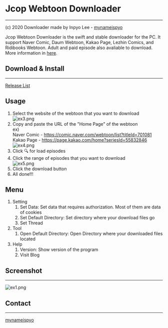 # Jcop Webtoon Downloader
---
(c) 2020 Downloader made by Inpyo Lee - [mynameispyo](https://github.com/mynameispyo/JcopWebtoonDownloader)


Jcop Webtoon Downloader is the swift and stable downloader for the PC. It support Naver Comic, Daum Webtoon, Kakao Page, Lezhin Comics, and Ridibooks Webtoon. Adult and paid episode also avaliable to download. More information in [here](https://blog.naver.com/the3countrys/222106929101).

## Download & Install
---
[Release List](https://github.com/mynameispyo/JcopWebtoonDownloader/releases)

## Usage
1. Select the website of the webtoon that you want to download \
![ex3.png](https://raw.githubusercontent.com/mynameispyo/JcopWebtoonDownloader/master/screens/ex3.png)
2. Copy and paste the URL of the "Home Page" of the webtoon \
ex) \
Naver Comic - https://comic.naver.com/webtoon/list?titleId=701081 \
Kakao Page - https://page.kakao.com/home?seriesId=55832846 \
![ex4.png](https://raw.githubusercontent.com/mynameispyo/JcopWebtoonDownloader/master/screens/ex4.png)
3. Click 🔍 for load episodes
4. Click the range of episodes that you want to download \
![ex5.png](https://raw.githubusercontent.com/mynameispyo/JcopWebtoonDownloader/master/screens/ex5.png)
5. Click the download button
6. All done!!!

## Menu
1. Setting
    1. Set Data: Set data that requires authorization. Most of them are data of cookies
    2. Set Default Directory: Set directory where your download files go
    3. Set Thread
2. Tool
    1. Open Default Directory: Open Directory where your downloaded files located
3. Help
    1. Version: Show version of the program
    2. Visit Blog


## Screenshot
---
![ex1.png](https://raw.githubusercontent.com/mynameispyo/JcopWebtoonDownloader/master/screens/ex1.png)

## Contact
---
[mynameispyo](mailto:mynameispyo@gmail.com)